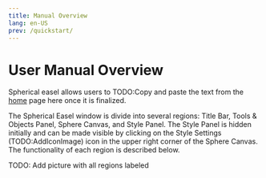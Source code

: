 ```yaml
---
title: Manual Overview
lang: en-US
prev: /quickstart/
---
```


# User Manual Overview

Spherical easel allows users to TODO:Copy and paste the text from the [home](/) page here once it is finalized.

The Spherical Easel window is divide into several regions: Title Bar, Tools & Objects Panel, Sphere Canvas, and Style Panel. The Style Panel is hidden initially and can be made visible by clicking on the Style Settings (TODO:AddIconImage) icon in the upper right corner of the Sphere Canvas. The functionality of each region is described below.

TODO: Add picture with all regions labeled
